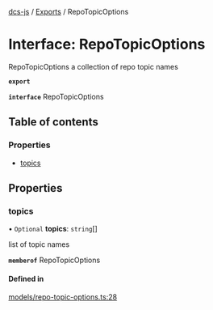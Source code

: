 [dcs-js](../README.md) / [Exports](../modules.md) / RepoTopicOptions

# Interface: RepoTopicOptions

RepoTopicOptions a collection of repo topic names

**`export`**

**`interface`** RepoTopicOptions

## Table of contents

### Properties

- [topics](RepoTopicOptions.md#topics)

## Properties

### <a id="topics" name="topics"></a> topics

• `Optional` **topics**: `string`[]

list of topic names

**`memberof`** RepoTopicOptions

#### Defined in

[models/repo-topic-options.ts:28](https://github.com/unfoldingWord/dcs-js/blob/dd84989/models/repo-topic-options.ts#L28)
